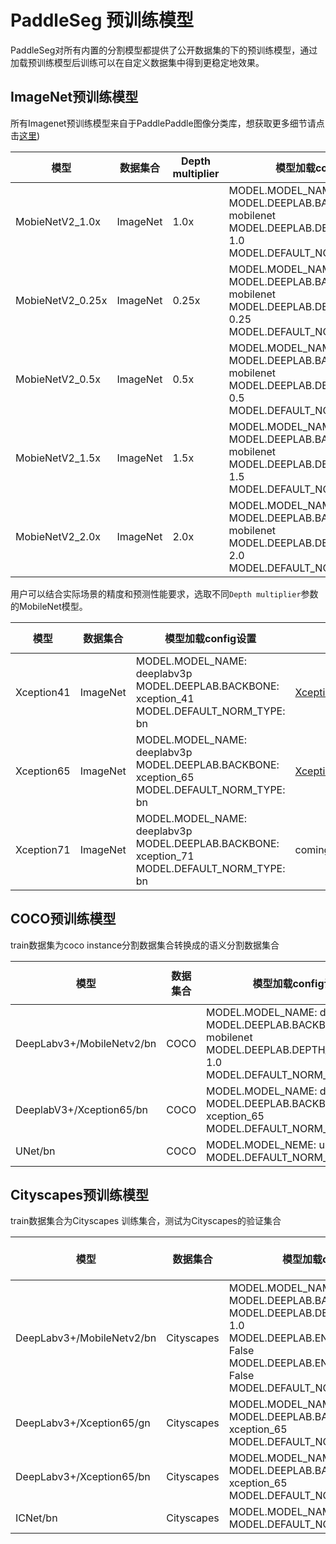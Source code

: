 # PaddleSeg 预训练模型

PaddleSeg对所有内置的分割模型都提供了公开数据集的下的预训练模型，通过加载预训练模型后训练可以在自定义数据集中得到更稳定地效果。

## ImageNet预训练模型

所有Imagenet预训练模型来自于PaddlePaddle图像分类库，想获取更多细节请点击[这里](https://github.com/PaddlePaddle/models/tree/develop/PaddleCV/image_classification))

| 模型 | 数据集合 | Depth multiplier | 模型加载config设置 | 下载地址 | Accuray Top1/5 Error|
|---|---|---|---|---|---|
| MobieNetV2_1.0x  | ImageNet | 1.0x  | MODEL.MODEL_NAME: deeplabv3p <br> MODEL.DEEPLAB.BACKBONE: mobilenet <br> MODEL.DEEPLAB.DEPTH_MULTIPLIER: 1.0 <br> MODEL.DEFAULT_NORM_TYPE: bn| [MobileNetV2_1.0x](https://paddle-imagenet-models-name.bj.bcebos.com/MobileNetV2_pretrained.tar) | 72.15%/90.65% |
| MobieNetV2_0.25x | ImageNet | 0.25x | MODEL.MODEL_NAME: deeplabv3p <br> MODEL.DEEPLAB.BACKBONE: mobilenet <br> MODEL.DEEPLAB.DEPTH_MULTIPLIER: 0.25 <br> MODEL.DEFAULT_NORM_TYPE: bn |[MobileNetV2_0.25x](https://paddle-imagenet-models-name.bj.bcebos.com/MobileNetV2_x0_25_pretrained.tar) | 53.21%/76.52% |
| MobieNetV2_0.5x  | ImageNet | 0.5x  | MODEL.MODEL_NAME: deeplabv3p <br> MODEL.DEEPLAB.BACKBONE: mobilenet <br> MODEL.DEEPLAB.DEPTH_MULTIPLIER: 0.5 <br> MODEL.DEFAULT_NORM_TYPE: bn | [MobileNetV2_0.5x](https://paddle-imagenet-models-name.bj.bcebos.com/MobileNetV2_x0_5_pretrained.tar) | 65.03%/85.72% |
| MobieNetV2_1.5x  | ImageNet | 1.5x  | MODEL.MODEL_NAME: deeplabv3p <br> MODEL.DEEPLAB.BACKBONE: mobilenet <br> MODEL.DEEPLAB.DEPTH_MULTIPLIER: 1.5 <br> MODEL.DEFAULT_NORM_TYPE: bn| [MobileNetV2_1.5x](https://paddle-imagenet-models-name.bj.bcebos.com/MobileNetV2_x1_5_pretrained.tar) | 74.12%/91.67% |
| MobieNetV2_2.0x  | ImageNet | 2.0x  | MODEL.MODEL_NAME: deeplabv3p <br> MODEL.DEEPLAB.BACKBONE: mobilenet <br> MODEL.DEEPLAB.DEPTH_MULTIPLIER: 2.0 <br> MODEL.DEFAULT_NORM_TYPE: bn | [MobileNetV2_2.0x](https://paddle-imagenet-models-name.bj.bcebos.com/MobileNetV2_x2_0_pretrained.tar) | 75.23%/92.58% |

用户可以结合实际场景的精度和预测性能要求，选取不同`Depth multiplier`参数的MobileNet模型。

| 模型 | 数据集合 | 模型加载config设置 | 下载地址 | Accuray Top1/5 Error |
|---|---|---|---|---|
| Xception41 | ImageNet | MODEL.MODEL_NAME: deeplabv3p <br> MODEL.DEEPLAB.BACKBONE: xception_41 <br> MODEL.DEFAULT_NORM_TYPE: bn| [Xception41_pretrained.tgz](https://paddleseg.bj.bcebos.com/models/Xception41_pretrained.tgz) | 79.5%/94.38% |
| Xception65 | ImageNet | MODEL.MODEL_NAME: deeplabv3p <br> MODEL.DEEPLAB.BACKBONE: xception_65 <br> MODEL.DEFAULT_NORM_TYPE: bn| [Xception65_pretrained.tgz](https://paddleseg.bj.bcebos.com/models/Xception65_pretrained.tgz) | 80.32%/94.47% |
| Xception71 | ImageNet | MODEL.MODEL_NAME: deeplabv3p <br> MODEL.DEEPLAB.BACKBONE: xception_71 <br> MODEL.DEFAULT_NORM_TYPE: bn| coming soon | -- |

## COCO预训练模型

train数据集为coco instance分割数据集合转换成的语义分割数据集合

| 模型 | 数据集合 | 模型加载config设置 | 下载地址 |Output Strid|multi-scale test| mIoU |
|---|---|---|---|---|---|---|
| DeepLabv3+/MobileNetv2/bn | COCO | MODEL.MODEL_NAME: deeplabv3p <br> MODEL.DEEPLAB.BACKBONE: mobilenet <br> MODEL.DEEPLAB.DEPTH_MULTIPLIER: 1.0 <br> MODEL.DEFAULT_NORM_TYPE: bn|[deeplabv3plus_coco_bn_init.tgz](https://bj.bcebos.com/v1/paddleseg/deeplabv3plus_coco_bn_init.tgz) | 16 | --| -- |
| DeeplabV3+/Xception65/bn | COCO | MODEL.MODEL_NAME: deeplabv3p <br> MODEL.DEEPLAB.BACKBONE: xception_65 <br> MODEL.DEFAULT_NORM_TYPE: bn | [xception65_coco.tgz](https://paddleseg.bj.bcebos.com/models/xception65_coco.tgz)| 16 | -- | -- |
| UNet/bn | COCO | MODEL.MODEL_NEME: unet  <br> MODEL.DEFAULT_NORM_TYPE: bn | [unet](https://paddleseg.bj.bcebos.com/models/unet_coco_v3.tgz) | 16 | -- | -- |

## Cityscapes预训练模型

train数据集合为Cityscapes 训练集合，测试为Cityscapes的验证集合

| 模型 | 数据集合 | 模型加载config设置 | 下载地址 |Output Stride| mutli-scale test| mIoU on val|
|---|---|---|---|---|---|---|
| DeepLabv3+/MobileNetv2/bn | Cityscapes |MODEL.MODEL_NAME: deeplabv3p <br> MODEL.DEEPLAB.BACKBONE: mobilenet <br> MODEL.DEEPLAB.DEPTH_MULTIPLIER: 1.0 <br> MODEL.DEEPLAB.ENCODER_WITH_ASPP: False <br> MODEL.DEEPLAB.ENABLE_DECODER: False <br> MODEL.DEFAULT_NORM_TYPE: bn|[mobilenet_cityscapes.tgz](https://paddleseg.bj.bcebos.com/models/mobilenet_cityscapes.tgz) |16|false| 0.698|
| DeepLabv3+/Xception65/gn  | Cityscapes |MODEL.MODEL_NAME: deeplabv3p <br> MODEL.DEEPLAB.BACKBONE: xception_65 <br> MODEL.DEFAULT_NORM_TYPE: gn | [deeplabv3p_xception65_cityscapes.tgz](https://paddleseg.bj.bcebos.com/models/deeplabv3p_xception65_cityscapes.tgz) |16|false| 0.7804 |
| DeepLabv3+/Xception65/bn | Cityscapes | MODEL.MODEL_NAME: deeplabv3p <br>  MODEL.DEEPLAB.BACKBONE: xception_65 <br> MODEL.DEFAULT_NORM_TYPE: bn| [Xception65_deeplab_cityscapes.tgz](https://paddleseg.bj.bcebos.com/models/xception65_bn_cityscapes.tgz) | 16 | false | 0.7715 |
| ICNet/bn | Cityscapes | MODEL.MODEL_NAME: icnet <br> MODEL.DEFAULT_NORM_TYPE: bn |  [icnet_cityscapes.tgz](https://paddleseg.bj.bcebos.com/models/icnet6831.tar.gz) |16|false| 0.6831 |
